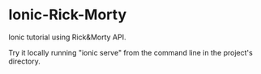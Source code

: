 # Ionic-Rick-Morty
Ionic tutorial using Rick&Morty API.

Try it locally running "ionic serve" from the command line in the project's directory.
